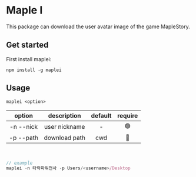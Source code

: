# **Maple I**

This package can download the user avatar image of the game MapleStory.

## Get started

First install maplei:

```
npm install -g maplei
```

## Usage

```
maplei <option>
```

|  option   |  description  | default | require |
| :-------: | :-----------: | :-----: | :-----: |
| -n --nick | user nickname |    -    |   🟢    |
| -p --path | download path |   cwd   |   🔴    |

<br />

```js
// example
maplei -n 타락파워전사 -p Users/<username>/Desktop
```
